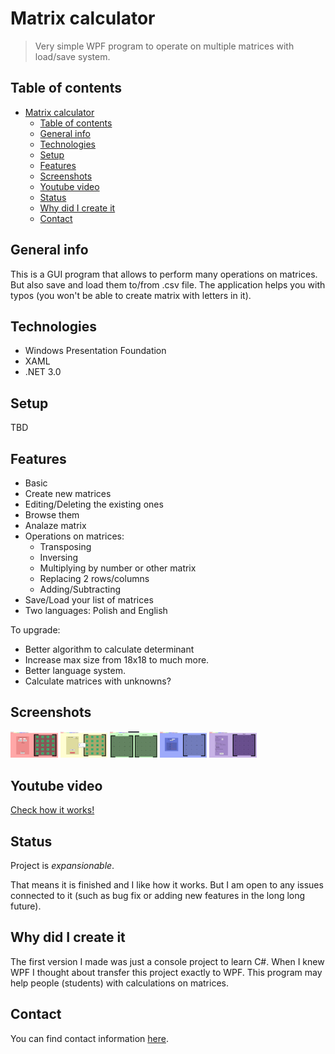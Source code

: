 # Matrix calculator

> Very simple WPF program to operate on multiple matrices with load/save system.

## Table of contents

- [Matrix calculator](#matrix-calculator)
  - [Table of contents](#table-of-contents)
  - [General info](#general-info)
  - [Technologies](#technologies)
  - [Setup](#setup)
  - [Features](#features)
  - [Screenshots](#screenshots)
  - [Youtube video](#youtube-video)
  - [Status](#status)
  - [Why did I create it](#why-did-i-create-it)
  - [Contact](#contact)

## General info

This is a GUI program that allows to perform many operations on matrices. But also save and load them to/from .csv file. The application helps you with typos (you won't be able to create matrix with letters in it).

## Technologies

* Windows Presentation Foundation
* XAML
* .NET 3.0

## Setup

TBD

## Features

* Basic
* Create new matrices
* Editing/Deleting the existing ones
* Browse them
* Analaze matrix
* Operations on matrices:
  * Transposing
  * Inversing
  * Multiplying by number or other matrix
  * Replacing 2 rows/columns
  * Adding/Subtracting
* Save/Load your list of matrices
* Two languages: Polish and English

To upgrade:

* Better algorithm to calculate determinant
* Increase max size from 18x18 to much more.
* Better language system.
* Calculate matrices with unknowns?

## Screenshots

<img src=./ReadMeIMG/AddMatrix.png alt="Adding matrix" width="15%"/>
<img src=./ReadMeIMG/EditMatrix.png alt="Editing matrix" width="15%"/>
<img src=./ReadMeIMG/ViewMatrices.png alt="Viewing matrix" width="15%"/>
<img src=./ReadMeIMG/AnalysisMatrix.png alt="Analysing matrix" width="15%"/>
<img src=./ReadMeIMG/OperationsMatrix.png alt="Operating matrix" width="15%"/>

## Youtube video

[Check how it works!](https://www.youtube.com/watch?v=MHhdeUPdQII)

## Status

Project is _expansionable_.

That means it is finished and I like how it works. But I am open to any issues connected to it (such as bug fix or adding new features in the long long future).

## Why did I create it

The first version I made was just a console project to learn C#. When I knew WPF I thought about transfer this project exactly to WPF. This program may help people (students) with calculations on matrices.

## Contact

You can find contact information [here](https://jacek-jendrzejewski.azurewebsites.net/Contact).

